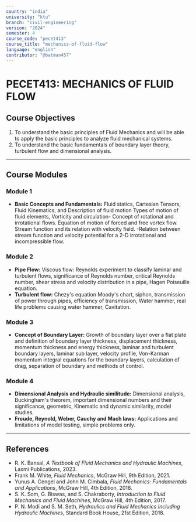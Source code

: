 ```yaml
---
country: "india"
university: "ktu"
branch: "civil-engineering"
version: "2024"
semester: 4
course_code: "pecet413"
course_title: "mechanics-of-fluid-flow"
language: "english"
contributor: "@batman457"
---
```


# PECET413: MECHANICS OF FLUID FLOW

## Course Objectives
1. To understand the basic principles of Fluid Mechanics and will be able to apply the basic principles to analyze fluid mechanical systems.
2. To understand the basic fundamentals of boundary layer theory, turbulent flow and dimensional analysis.

---

## Course Modules

### Module 1
- **Basic Concepts and Fundamentals:** Fluid statics, Cartesian Tensors, Fluid Kinematics, and Description of fluid motion Types of motion of fluid elements, Vorticity and circulation- Concept of rotational and irrotational flows. Equation of motion of forced and free vortex flow. Stream function and its relation with velocity field. -Relation between stream function and velocity potential for a 2-D irrotational and incompressible flow.

### Module 2
- **Pipe Flow:** Viscous flow: Reynolds experiment to classify laminar and turbulent flows, significance of Reynolds number, critical Reynolds number, shear stress and velocity distribution in a pipe, Hagen Poiseuille equation.
- **Turbulent flow:** Chezy's equation Moody's chart, siphon, transmission of power through pipes, efficiency of transmission, Water hammer, real life problems causing water hammer, Cavitation.

### Module 3
- **Concept of Boundary Layer:** Growth of boundary layer over a flat plate and definition of boundary layer thickness, displacement thickness, momentum thickness and energy thickness, laminar and turbulent boundary layers, laminar sub layer, velocity profile, Von-Karman momentum integral equations for the boundary layers, calculation of drag, separation of boundary and methods of control.

### Module 4
- **Dimensional Analysis and Hydraulic similitude:** Dimensional analysis, Buckingham's theorem, important dimensional numbers and their significance, geometric, Kinematic and dynamic similarity, model studies.
- **Froude, Reynold, Weber, Cauchy and Mach laws:** Applications and limitations of model testing, simple problems only.

---

## References
- R. K. Bansal, *A Textbook of Fluid Mechanics and Hydraulic Machines*, Laxmi Publications, 2023.
- Frank M. White, *Fluid Mechanics*, McGraw Hill, 9th Edition, 2021.
- Yunus A. Cengel and John M. Cimbala, *Fluid Mechanics: Fundamentals and Applications*, McGraw Hill, 4th Edition, 2018.
- S. K. Som, G. Biswas, and S. Chakraborty, *Introduction to Fluid Mechanics and Fluid Machines*, McGraw Hill, 4th Edition, 2017.
- P. N. Modi and S. M. Seth, *Hydraulics and Fluid Mechanics Including Hydraulic Machines*, Standard Book House, 21st Edition, 2018.
